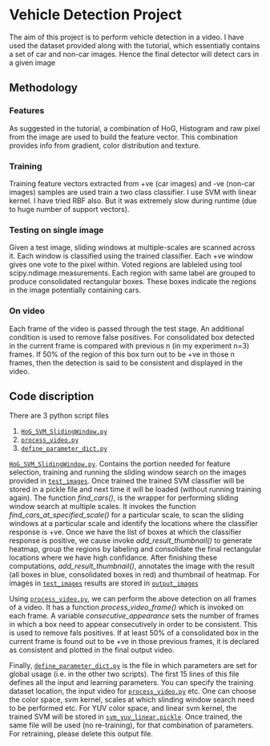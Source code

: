 # Vehicle Detection Project

The aim of this project is to perform vehicle detection in a video.  I have used the dataset provided along with the tutorial, which essentially contains a set of car and non-car images.  Hence the final detector will detect cars in a given image

## Methodology
### Features
As suggested in the tutorial, a combination of HoG, Histogram and raw pixel from the image are used to build the feature vector.  This combination provides info from gradient, color distribution and texture.
### Training
Training feature vectors extracted from +ve (car images) and -ve (non-car images) samples are used train a two class classifier.  I use SVM with linear kernel.  I have tried RBF also.  But it was extremely slow during runtime (due to huge number of support vectors).
### Testing on single image
Given a test image, sliding windows at multiple-scales are scanned across it.  Each window is classified using the trained classifier.  Each +ve window gives one vote to the pixel within.  Voted regions are lableled using tool scipy.ndimage.measurements.  Each region with same label are grouped to produce consolidated rectangular boxes.  These boxes indicate the regions in the image potentially containing cars.
### On video
Each frame of the video is passed through the test stage.  An additional condition is used to remove false positives.  For consolidated box detected in the current frame is compared with previous n (in my experiment n=3) frames.  If 50% of the region of this box turn out to be +ve in those n frames, then the detection is said to be consistent and displayed in the video.

## Code discription
There are 3 python script files
1. [`HoG_SVM_SlidingWindow.py`](HoG_SVM_SlidingWindow.py)
2. [`process_video.py`](process_video.py)
3. [`define_parameter_dict.py`](define_parameter_dict.py)

[`HoG_SVM_SlidingWindow.py`](HoG_SVM_SlidingWindow.py).  Contains the portion needed for feature selection, training and running the sliding window search on the images provided in [`test_images`](test_images).  Once trained the trained SVM classifier will be stored in a pickle file and next time it will be loaded (without running training again).  The function *find_cars()*, is the wrapper for performing sliding window search at multiple scales.  It invokes the function *find_cars_at_specified_scale()* for a particular scale, to scan the sliding windows at a particular scale and identify the locations where the classifier response is +ve.  Once we have the list of boxes at which the classifier response is positive, we cause invoke *add_result_thumbnail()* to generate heatmap, group the regions by labeling and consolidate the final rectangular locations where we have high confidance.  After finishing these computations, *add_result_thumbnail()*, annotates the image with the result (all boxes in blue, consolidated boxes in red) and thumbnail of heatmap.  For images in [`test_images`](test_images) results are stored in [`output_images`](output_images)

Using [`process_video.py`](process_video.py), we can perform the above detection on all frames of a video.  It has a function *process_video_frame()* which is invoked on each frame.  A variable *consecutive_appearance* sets the number of frames in which a box need to appear consecutively in order to be consistent.  This is used to remove fals positives.  If at least 50% of a consolidated box in the current frame is found out to be +ve in those previous frames, it is declared as consistent and plotted in the final output video.

Finally, [`define_parameter_dict.py`](define_parameter_dict.py) is the file in which parameters are set for global usage (i.e. in the other two scripts).  The first 15 lines of this file defines all the input and learning parameters.  You can specify the training dataset location, the input video for [`process_video.py`](process_video.py) etc.  One can choose the color space, svm kernel, scales at which slinding window search need to be performed etc.  For YUV color space, and linear svm kernel, the trained SVM will be stored in [`svm_yuv_linear.pickle`](svm_yuv_linear.pickle).  Once trained, the same file will be used (no re-training), for that combination of parameters.  For retraining, please delete this output file.
